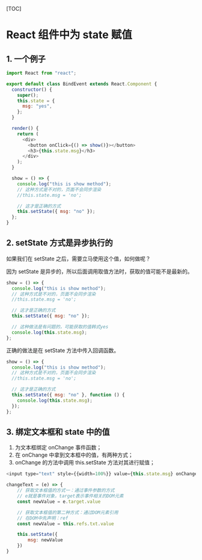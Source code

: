 [TOC]

# React 组件中为 state 赋值

## 1. 一个例子

```js
import React from "react";

export default class BindEvent extends React.Component {
  constructor() {
    super();
    this.state = {
      msg: "yes",
    };
  }

  render() {
    return (
      <div>
        <button onClick={() => show()}></button>
        <h3>{this.state.msg}</h3>
      </div>
    );
  }

  show = () => {
    console.log("this is show method");
    // 这种方式是不对的，页面不会同步渲染
    //this.state.msg = 'no';

    // 这才是正确的方式
    this.setState({ msg: "no" });
  };
}
```

## 2. setState 方式是异步执行的

如果我们在 setState 之后，需要立马使用这个值，如何做呢？

因为 setState 是异步的，所以后面调用取值方法时，获取的值可能不是最新的。

```js
show = () => {
  console.log("this is show method");
  // 这种方式是不对的，页面不会同步渲染
  //this.state.msg = 'no';

  // 这才是正确的方式
  this.setState({ msg: "no" });

  // 这种做法是有问题的，可能获取的值韩式yes
  console.log(this.state.msg);
};
```

正确的做法是在 setState 方法中传入回调函数。

```js
show = () => {
  console.log("this is show method");
  // 这种方式是不对的，页面不会同步渲染
  //this.state.msg = 'no';

  // 这才是正确的方式
  this.setState({ msg: "no" }, function () {
    console.log(this.state.msg);
  });
};
```

## 3. 绑定文本框和 state 中的值

1. 为文本框绑定 onChange 事件函数；
2. 在 onChange 中拿到文本框中的值，有两种方式；
3. onChange 的方法中调用 this.setState 方法对其进行赋值；

```js
<input type="text" style={{width=100%}} value={this.state.msg} onChange={ (e) => {this.changeText(e)}} ref='txt'  />

changeText = (e) => {
    // 获取文本框值的方式一：通过事件参数的方式
    // e就是事件对象，target表示事件相关的DOM元素
    const newValue = e.target.value

    // 获取文本框值的第二种方式：通过DOM元素引用
    // 在DOM中先声明：ref
    const newValue = this.refs.txt.value

    this.setState({
        msg: newValue
    })
}
```
